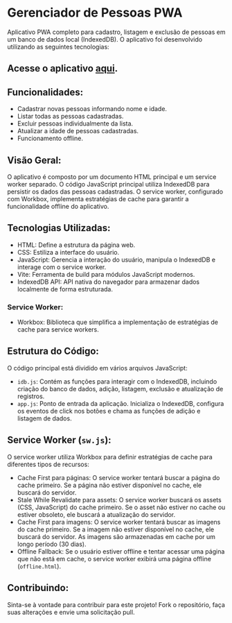 #  Gerenciador de Pessoas PWA

Aplicativo PWA completo para cadastro, listagem e exclusão de pessoas em um banco de dados local (IndexedDB). O aplicativo foi desenvolvido utilizando as seguintes tecnologias:

## Acesse o aplicativo [aqui](https://pwa-idb.vercel.app/).

## Funcionalidades:

- Cadastrar novas pessoas informando nome e idade.
- Listar todas as pessoas cadastradas.
- Excluir pessoas individualmente da lista.
- Atualizar a idade de pessoas cadastradas.
- Funcionamento offline.

## Visão Geral:

O aplicativo é composto por um documento HTML principal e um service worker separado. O código JavaScript principal utiliza IndexedDB para persistir os dados das pessoas cadastradas. O service worker, configurado com Workbox, implementa estratégias de cache para garantir a funcionalidade offline do aplicativo.

## Tecnologias Utilizadas:


- HTML: Define a estrutura da página web.
- CSS: Estiliza a interface do usuário.
- JavaScript: Gerencia a interação do usuário, manipula o IndexedDB e interage com o service worker.
- Vite: Ferramenta de build para módulos JavaScript modernos.
- IndexedDB API: API nativa do navegador para armazenar dados localmente de forma estruturada.

### Service Worker:

- Workbox: Biblioteca que simplifica a implementação de estratégias de cache para service workers.

## Estrutura do Código:

O código principal está dividido em vários arquivos JavaScript:

- `idb.js`: Contém as funções para interagir com o IndexedDB, incluindo criação do banco de dados, adição, listagem, exclusão e atualização de registros.
- `app.js`: Ponto de entrada da aplicação. Inicializa o IndexedDB, configura os eventos de click nos botões e chama as funções de adição e listagem de dados.

## Service Worker (`sw.js`):

O service worker utiliza Workbox para definir estratégias de cache para diferentes tipos de recursos:

- Cache First para páginas: O service worker tentará buscar a página do cache primeiro. Se a página não estiver disponível no cache, ele buscará do servidor.
- Stale While Revalidate para assets: O service worker buscará os assets (CSS, JavaScript) do cache primeiro. Se o asset não estiver no cache ou estiver obsoleto, ele buscará a atualização do servidor.
- Cache First para imagens: O service worker tentará buscar as imagens do cache primeiro. Se a imagem não estiver disponível no cache, ele buscará do servidor. As imagens são armazenadas em cache por um longo período (30 dias).
- Offline Fallback: Se o usuário estiver offline e tentar acessar uma página que não está em cache, o service worker exibirá uma página offline (`offline.html`).

## Contribuindo:

Sinta-se à vontade para contribuir para este projeto! Fork o repositório, faça suas alterações e envie uma solicitação pull.


